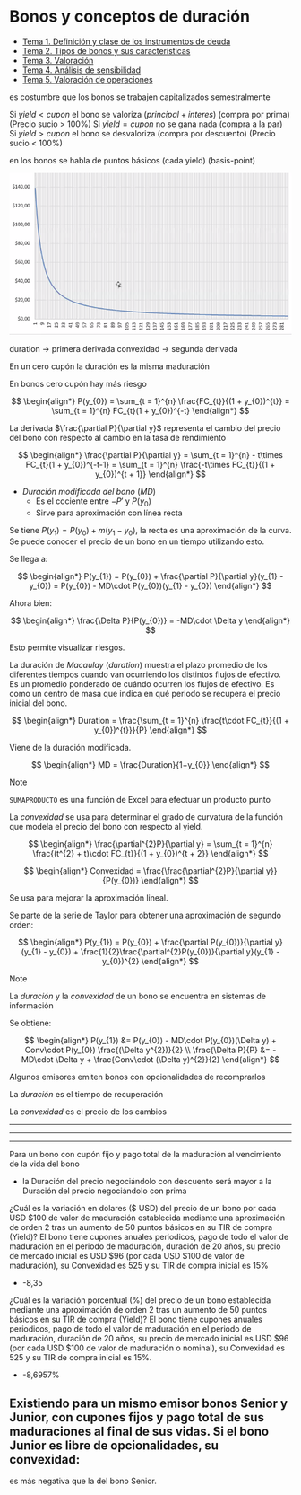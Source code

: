 # Bonos y conceptos de duración

- [Tema 1. Definición y clase de los instrumentos de deuda](Tema%201.%20Definición%20y%20clase%20de%20los%20instrumentos%20de%20deuda)
- [Tema 2. Tipos de bonos y sus características](Tema%202.%20Tipos%20de%20bonos%20y%20sus%20características)
- [Tema 3. Valoración](Tema%203.%20Valoración)
- [Tema 4. Análisis de sensibilidad](Tema%204.%20Análisis%20de%20sensibilidad)
- [Tema 5. Valoración de operaciones](Tema%205.%20Valoración%20de%20operaciones)



es costumbre que los bonos se trabajen capitalizados semestralmente


Si $yield < cupon$ el bono se valoriza ($principal + interes$) (compra por prima) (Precio sucio > 100%)
Si $yield = cupon$ no se gana nada (compra a la par)
Si $yield > cupon$ el bono se desvaloriza (compra por descuento) (Precio sucio < 100%)

en los bonos se habla de puntos básicos (cada yield) (basis-point)

![](attachments/Pasted%20image%2020230411173453.png)

duration -> primera derivada
convexidad -> segunda derivada


En un cero cupón la duración es la misma maduración


En bonos cero cupón hay más riesgo


$$
\begin{align*}
	P(y_{0}) = \sum_{t = 1}^{n} \frac{FC_{t}}{(1 + y_{0})^{t}} = \sum_{t = 1}^{n} FC_{t}(1 + y_{0})^{-t}
\end{align*}
$$

La derivada $\frac{\partial P}{\partial y}$ representa el cambio del precio del bono con respecto al cambio en la tasa de rendimiento 

$$
\begin{align*}
	\frac{\partial P}{\partial y} = \sum_{t = 1}^{n} - t\times FC_{t}(1 + y_{0})^{-t-1} = \sum_{t = 1}^{n} \frac{-t\times FC_{t}}{(1 + y_{0})^{t + 1}}
\end{align*}
$$


- _Duración modificada del bono_ ($MD$)
	- Es el cociente entre $-P'$ y $P(y_{0})$
	- Sirve para aproximación con línea recta

Se tiene $P(y_{1}) = P(y_{0}) + m(y_{1} - y_{0})$, la recta es una aproximación de la curva. Se puede conocer el precio de un bono en un tiempo utilizando esto.

Se llega a:

$$
\begin{align*}
	P(y_{1}) = P(y_{0}) + \frac{\partial P}{\partial y}(y_{1} - y_{0}) = P(y_{0}) - MD\cdot P(y_{0})(y_{1} - y_{0})
\end{align*}
$$

Ahora bien:

$$
\begin{align*}
	\frac{\Delta P}{P(y_{0})} = -MD\cdot \Delta y
\end{align*}
$$

Esto permite visualizar riesgos.



La duración de _Macaulay_ (_duration_) muestra el plazo promedio de los diferentes tiempos cuando van ocurriendo los distintos flujos de efectivo. Es un promedio ponderado de cuándo ocurren los flujos de efectivo. Es como un centro de masa que indica en qué periodo se recupera el precio inicial del bono.

$$
\begin{align*}
	Duration = \frac{\sum_{t = 1}^{n} \frac{t\cdot FC_{t}}{(1 + y_{0})^{t}}}{P}
\end{align*}
$$

Viene de la duración modificada.

$$
\begin{align*}
	MD = \frac{Duration}{1+y_{0}}
\end{align*}
$$

>[!Note]
>`SUMAPRODUCTO` es una función de Excel para efectuar un producto punto


La _convexidad_ se usa para determinar el grado de curvatura de la función que modela el precio del bono con respecto al yield.

$$
\begin{align*}
	\frac{\partial^{2}P}{\partial y} = \sum_{t = 1}^{n} \frac{(t^{2} + t)\cdot FC_{t}}{(1 + y_{0})^{t + 2}}
\end{align*}
$$

$$
\begin{align*}
	Convexidad = \frac{\frac{\partial^{2}P}{\partial y}}{P(y_{0})}
\end{align*}
$$

Se usa para mejorar la aproximación lineal.

Se parte de la serie de Taylor para obtener una aproximación de segundo orden:

$$
\begin{align*}
	P(y_{1}) = P(y_{0}) + \frac{\partial P(y_{0})}{\partial y}(y_{1} - y_{0}) + \frac{1}{2}\frac{\partial^{2}P(y_{0})}{\partial y}(y_{1} - y_{0})^{2}
\end{align*}
$$

>[!Note]
>La _duración_ y la _convexidad_ de un bono se encuentra en sistemas de información

Se obtiene:

$$
\begin{align*}
	P(y_{1}) &= P(y_{0}) - MD\cdot P(y_{0})(\Delta y) + Conv\cdot P(y_{0}) \frac{(\Delta y^{2})}{2} \\
	\frac{\Delta P}{P} &= -MD\cdot \Delta y + \frac{Conv\cdot (\Delta y)^{2}}{2}
\end{align*}
$$

Algunos emisores emiten bonos con opcionalidades de recomprarlos


La _duración_ es el tiempo de recuperación

La _convexidad_ es el precio de los cambios

---

---

---

Para un bono con cupón fijo y pago total de la maduración al vencimiento de la vida del bono
- la Duración del precio negociándolo con descuento será mayor a la Duración del precio negociándolo con prima

¿Cuál es la variación en dolares ($ USD) del precio de un bono por cada USD $100 de valor de maduración establecida mediante una aproximación de orden 2 tras un aumento de 50 puntos básicos en su TIR de compra (Yield)? El bono tiene cupones anuales periodicos, pago de todo el valor de maduración en el periodo de maduración, duración de 20 años, su precio de mercado inicial es USD $96 (por cada USD $100 de valor de maduración), su Convexidad es 525 y su TIR de compra inicial es 15%
- -8,35

¿Cuál es la variación porcentual (%) del precio de un bono establecida mediante una aproximación de orden 2 tras un aumento de 50 puntos básicos en su TIR de compra (Yield)? El bono tiene cupones anuales periodicos, pago de todo el valor de maduración en el periodo de maduración, duración de 20 años, su precio de mercado inicial es USD $96 (por cada USD $100 de valor de maduración o nominal), su Convexidad es 525 y su TIR de compra inicial es 15%.
- -8,6957%

Existiendo para un mismo emisor bonos Senior y Junior, con cupones fijos y pago total de sus maduraciones al final de sus vidas. Si el bono Junior es libre de opcionalidades, su convexidad:
-   
es más negativa que la del bono Senior.


